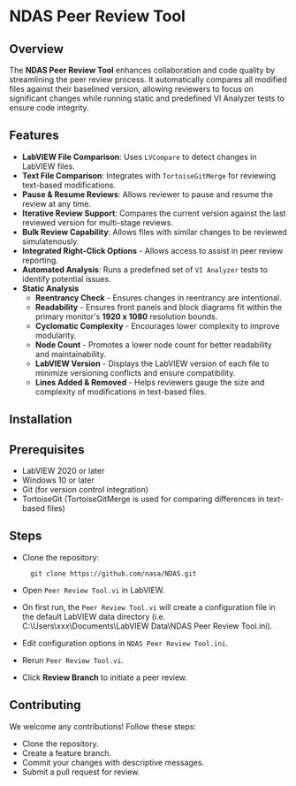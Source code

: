 # NDAS Peer Review Tool

## Overview
The **NDAS Peer Review Tool** enhances collaboration and code quality by streamlining the peer review process. It automatically compares all modified files against their baselined version, allowing reviewers to focus on significant changes while running static and predefined VI Analyzer tests to ensure code integrity.

## Features
* **LabVIEW File Comparison**: Uses `LVCompare` to detect changes in LabVIEW files.
* **Text File Comparison**: Integrates with `TortoiseGitMerge` for reviewing text-based modifications.
* **Pause & Resume Reviews**: Allows reviewer to pause and resume the review at any time.
* **Iterative Review Support**: Compares the current version against the last reviewed version for multi-stage reviews.
* **Bulk Review Capability**: Allows files with similar changes to be reviewed simulatenously.
* **Integrated Right-Click Options** - Allows access to assist in peer review reporting.
* **Automated Analysis**: Runs a predefined set of `VI Analyzer` tests to identify potential issues.
* **Static Analysis**
    - **Reentrancy Check** - Ensures changes in reentrancy are intentional.
    - **Readability** - Ensures front panels and block diagrams fit within the primary monitor's **1920 x 1080** resolution bounds.
    - **Cyclomatic Complexity** - Encourages lower complexity to improve modularity.
    - **Node Count** - Promotes a lower node count for better readability and maintainability.
    - **LabVIEW Version** - Displays the LabVIEW version of each file to minimize versioning conflicts and ensure compatibility.
    - **Lines Added & Removed** - Helps reviewers gauge the size and complexity of modifications in text-based files.


## Installation

## Prerequisites

* LabVIEW 2020 or later
* Windows 10 or later
* Git (for version control integration)
* TortoiseGit (TortoiseGitMerge is used for comparing differences in text-based files)

## Steps

* Clone the repository:

        git clone https://github.com/nasa/NDAS.git
* Open `Peer Review Tool.vi` in LabVIEW.
* On first run, the `Peer Review Tool.vi` will create a configuration file in the default LabVIEW data directory (i.e. C:\Users\xxx\Documents\LabVIEW Data\NDAS Peer Review Tool.ini).
* Edit configuration options in `NDAS Peer Review Tool.ini`.

* Rerun `Peer Review Tool.vi`.
* Click **Review Branch** to initiate a peer review.

## Contributing

We welcome any contributions! Follow these steps:
* Clone the repository.
* Create a feature branch.
* Commit your changes with descriptive messages.
* Submit a pull request for review.
